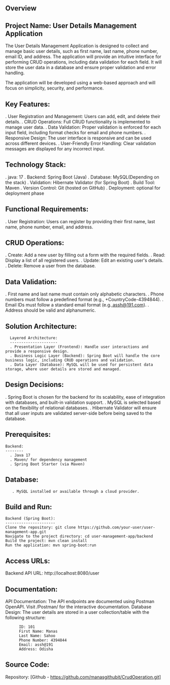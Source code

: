 Overview
--------
Project Name: User Details Management Application
-------------------------------------------------------
The User Details Management Application is designed to collect and manage basic user details, such as first name, last name, phone number, email ID, and address. 
The application will provide an intuitive interface for performing CRUD operations, including data validation for each field. 
It will store the user data in a database and ensure proper validation and error handling.

The application will be developed using a web-based approach and will focus on simplicity, security, and performance.

Key Features:
-------------
. User Registration and Management: Users can add, edit, and delete their details.
. CRUD Operations: Full CRUD functionality is implemented to manage user data.
. Data Validation: Proper validation is enforced for each input field, including format checks for email and phone numbers.
. Responsive Design: The user interface is responsive and can be used across different devices.
. User-Friendly Error Handling: Clear validation messages are displayed for any incorrect input.

Technology Stack:
-----------------
. java: 17
. Backend: Spring Boot (Java)
. Database: MySQL(Depending on the stack)
. Validation: Hibernate Validator (for Spring Boot)
. Build Tool: Maven
. Version Control: Git (hosted on GitHub)
. Deployment: optional for deployment phase

 Functional Requirements:
 -----------------------
 . User Registration: Users can register by providing their first name, last name, phone number, email, and address.

 CRUD Operations:
 ----------------
 . Create: Add a new user by filling out a form with the required fields.
 . Read: Display a list of all registered users.
 . Update: Edit an existing user's details.
 . Delete: Remove a user from the database.

 Data Validation:
 ----------------
 . First name and last name must contain only alphabetic characters.
 . Phone numbers must follow a predefined format (e.g., +CountryCode-4394844).
 . Email IDs must follow a standard email format (e.g.,assh@191.com).
 . Address should be valid and alphanumeric.

 Solution Architecture:
 ----------------------
      Layered Architecture:
      ---------------------
      . Presentation Layer (Frontend): Handle user interactions and provide a responsive design.
      . Business Logic Layer (Backend): Spring Boot will handle the core business logic, including CRUD operations and validation.
      . Data Layer (Database): MySQL will be used for persistent data storage, where user details are stored and managed.

Design Decisions:
-----------------
. Spring Boot is chosen for the backend for its scalability, ease of integration with databases, and built-in validation support.
. MySQL is selected based on the flexibility of relational databases.
. Hibernate Validator will ensure that all user inputs are validated server-side before being saved to the database.

Prerequisites:
--------------
    Backend:
    --------
      . Java 17
      . Maven/ for dependency management
      . Spring Boot Starter (via Maven)
   Database:
   ---------
       . MySQL installed or available through a cloud provider.

Build and Run:
--------------
    Backend (Spring Boot):
    ----------------------
    Clone the repository: git clone https://github.com/your-user/user-management-app.git
    Navigate to the project directory: cd user-management-app/backend
    Build the project: mvn clean install
    Run the application: mvn spring-boot:run

Access URLs:
-----------
Backend API URL: http://localhost:8080/user

Documentation:
--------------
API Documentation: The API endpoints are documented using Postman OpenAPI. Visit /Postman/ for the interactive documentation.
Database Design: The user details are stored in a user collection/table with the following structure:

          ID: 101
          First Name: Manas
          Last Name: Sahoo
          Phone Number: 4394844
          Email: assh@191
          Address: Odisha
          
Source Code:
-----------
Repository: [Github - https://github.com/manasgithubit/CrudOperation.git]
      

 

